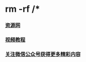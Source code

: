 # rm -rf /*

### [资源网](https://www.tsingsea.com)

### [视频教程](https://www.youtube.com/channel/UCS6QM2n96qXmqURNikf3ceA?sub_confirmation=1)

### [关注微信公众号获得更多精彩内容](https://raw.githubusercontent.com/ssooenftzero/0X/master/Tube/icon/wxgzh.png)
